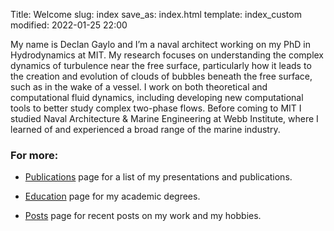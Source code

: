 Title: Welcome
slug: index
save_as: index.html
template: index_custom
modified: 2022-01-25 22:00

My name is Declan Gaylo and I’m a naval architect working on my PhD in Hydrodynamics at MIT. 
My research focuses on understanding the complex dynamics of turbulence near the free surface, particularly how it leads to the creation and evolution of clouds of bubbles beneath the free surface, such as in the wake of a vessel.
I work on both theoretical and computational fluid dynamics, including developing new computational tools to better study complex two-phase flows.
Before coming to MIT I studied Naval Architecture & Marine Engineering at Webb Institute, where I learned of and experienced a broad range of the marine industry.

### For more:


- [Publications]({filename}/pages/publications.md) page for a list of my presentations and publications.

- [Education]({filename}/pages/education.html) page for my academic degrees.

- [Posts](/home/posts) page for recent posts on my work and my hobbies.